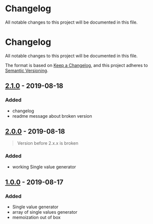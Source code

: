 # Changelog
All notable changes to this project will be documented in this file.

# Changelog
All notable changes to this project will be documented in this file.

The format is based on [Keep a Changelog](https://keepachangelog.com/en/1.0.0/),
and this project adheres to [Semantic Versioning](https://semver.org/spec/v2.0.0.html).

## [2.1.0] - 2019-08-18
### Added
- changelog
- readme message about broken version

## [2.0.0] - 2019-08-18

> Version before 2.x.x is broken

### Added
- working Single value generator

## [1.0.0] - 2019-08-17
### Added
- Single value generator
- array of single values generator
- memoization out of box

[2.1.0]: https://github.com/levi2ki/excel-like-column-name-generator/tree/v2.1.0
[2.0.0]: https://github.com/levi2ki/excel-like-column-name-generator/tree/v2.0.0
[1.0.0]: https://github.com/levi2ki/excel-like-column-name-generator/tree/v_1.0.0